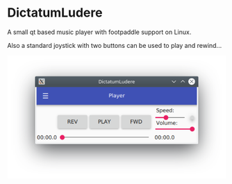 DictatumLudere
==============

A small qt based music player with footpaddle support on Linux.

Also a standard joystick with two buttons can be used to play
and rewind...

![Screenshot](Screenshot.png)
